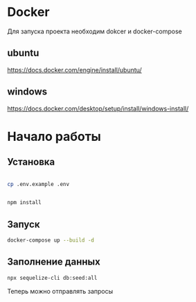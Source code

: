 # Docker

Для запуска проекта необходим dokcer и docker-compose

## ubuntu

https://docs.docker.com/engine/install/ubuntu/

## windows

https://docs.docker.com/desktop/setup/install/windows-install/

# Начало работы

## Установка

```bash

cp .env.example .env


npm install

```

## Запуск

```bash
docker-compose up --build -d

```

## Заполнение данных

```bash
npx sequelize-cli db:seed:all

```

Теперь можно отправлять запросы
